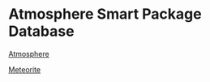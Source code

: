 # Atmosphere Smart Package Database

[Atmosphere](https://atmosphere.meteor.com)

[Meteorite](http://possiblities.github.com/meteorite)
